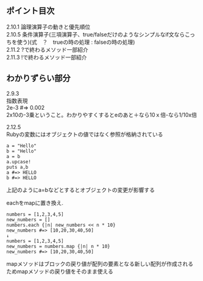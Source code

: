 ## ポイント目次
2.10.1 論理演算子の動きと優先順位<br>
2.10.5 条件演算子(三項演算子、true/falseだけのようなシンプルなif文ならこっちを使う)(式　？　trueの時の処理 : falseの時の処理)<br>
2.11.2 ?で終わるメソッド一部紹介<br>
2.11.3 !で終わるメソッド一部紹介

## わかりずらい部分
2.9.3<br>
指数表現<br>
2e-3 #=> 0.002<br> 
2x10の-3乗ということ。わかりやすくするとeのあと＋なら10ｘ倍-なら1/10x倍

2.12.5<br>
Rubyの変数にはオブジェクトの値ではなく参照が格納されている
```
a = "Hello"
b = "Hello"
a = b
a.upcase!
puts a,b
a #=> HELLO
b #=> HELLO
```
上記のようにa=bなどとするとオブジェクトの変更が影響する

eachをmapに置き換え. 
```
numbers = [1,2,3,4,5]
new_numbers = []
numbers.each {|n| new_numbers << n * 10}
new_numbers #=> [10,20,30,40,50]
↓
numbers = [1,2,3,4,5]
new_numbers = numbers.map {|n| n * 10}
new_numbers #=> [10,20,30,40,50]
```
mapメソッドはブロックの戻り値が配列の要素となる新しい配列が作成されるためmapメソッドの戻り値をそのまま使える
